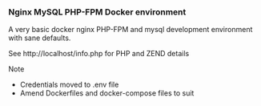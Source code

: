 ### Nginx MySQL PHP-FPM Docker environment

A very basic docker nginx PHP-FPM and mysql development environment with sane defaults.

See http://localhost/info.php for PHP and ZEND details

> [!NOTE]
> * Credentials moved to .env file
> * Amend Dockerfiles and docker-compose files to suit
